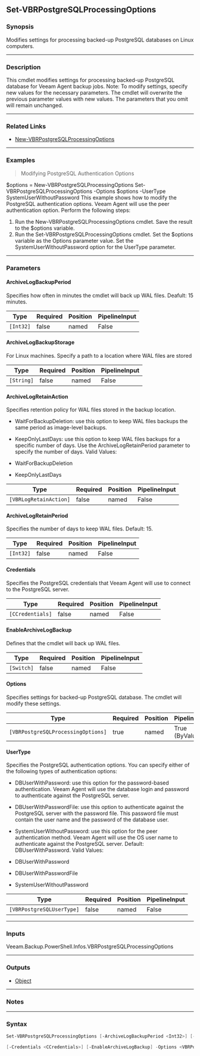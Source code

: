 Set-VBRPostgreSQLProcessingOptions
----------------------------------

### Synopsis
Modifies settings for processing backed-up PostgreSQL databases on Linux computers.

---

### Description

This cmdlet modifies settings for processing backed-up PostgreSQL database for Veeam Agent backup jobs.
Note: To modify settings, specify new values for the necessary parameters. The cmdlet will overwrite the previous parameter values with new values. The parameters that you omit will remain unchanged.

---

### Related Links
* [New-VBRPostgreSQLProcessingOptions](New-VBRPostgreSQLProcessingOptions)

---

### Examples
> Modifying PostgreSQL Authentication Options

$options = New-VBRPostgreSQLProcessingOptions
Set-VBRPostgreSQLProcessingOptions -Options $options -UserType SystemUserWithoutPassword
This example shows how to modify the PostgreSQL authentication options. Veeam Agent will use the peer authentication option.
Perform the following steps:
1. Run the New-VBRPostgreSQLProcessingOptions cmdlet. Save the result to the $options variable.
2. Run the Set-VBRPostgreSQLProcessingOptions cmdlet. Set the $options variable as the Options parameter value. Set the SystemUserWithoutPassword option for the UserType parameter.

---

### Parameters
#### **ArchiveLogBackupPeriod**
Specifies how often in minutes the cmdlet will back up WAL files.
Deafult: 15 minutes.

|Type     |Required|Position|PipelineInput|
|---------|--------|--------|-------------|
|`[Int32]`|false   |named   |False        |

#### **ArchiveLogBackupStorage**
For Linux machines.
Specify a path to a location where WAL files are stored

|Type      |Required|Position|PipelineInput|
|----------|--------|--------|-------------|
|`[String]`|false   |named   |False        |

#### **ArchiveLogRetainAction**
Specifies retention policy for WAL files stored in the backup location.
* WaitForBackupDeletion: use this option to keep WAL files backups the same period as image-level backups.
* KeepOnlyLastDays: use this option to keep WAL files backups for a specific number of days. Use the ArchiveLogRetainPeriod parameter to specify the number of days.
Valid Values:

* WaitForBackupDeletion
* KeepOnlyLastDays

|Type                  |Required|Position|PipelineInput|
|----------------------|--------|--------|-------------|
|`[VBRLogRetainAction]`|false   |named   |False        |

#### **ArchiveLogRetainPeriod**
Specifies the number of days to keep WAL files.
Default: 15.

|Type     |Required|Position|PipelineInput|
|---------|--------|--------|-------------|
|`[Int32]`|false   |named   |False        |

#### **Credentials**
Specifies the PostgreSQL credentials that Veeam Agent will use to connect to the PostgreSQL server.

|Type            |Required|Position|PipelineInput|
|----------------|--------|--------|-------------|
|`[CCredentials]`|false   |named   |False        |

#### **EnableArchiveLogBackup**
Defines that the cmdlet will back up WAL files.

|Type      |Required|Position|PipelineInput|
|----------|--------|--------|-------------|
|`[Switch]`|false   |named   |False        |

#### **Options**
Specifies settings for backed-up PostgreSQL database. The cmdlet will modify these settings.

|Type                              |Required|Position|PipelineInput |
|----------------------------------|--------|--------|--------------|
|`[VBRPostgreSQLProcessingOptions]`|true    |named   |True (ByValue)|

#### **UserType**
Specifies the PostgreSQL authentication options. You can specify either of the following types of authentication options:
* DBUserWithPassword: use this option for the password-based authentication. Veeam Agent will use the database login and password to authenticate against the PostgreSQL server.
* DBUserWithPasswordFile: use this option to authenticate against the PostgreSQL server with the password file. This password file must contain the user name and the password of the database user.
* SystemUserWithoutPassword: use this option for the peer authentication method. Veeam Agent will use the OS user name to authenticate against the PostgreSQL server.
Default: DBUserWithPassword.
Valid Values:

* DBUserWithPassword
* DBUserWithPasswordFile
* SystemUserWithoutPassword

|Type                     |Required|Position|PipelineInput|
|-------------------------|--------|--------|-------------|
|`[VBRPostgreSQLUserType]`|false   |named   |False        |

---

### Inputs
Veeam.Backup.PowerShell.Infos.VBRPostgreSQLProcessingOptions

---

### Outputs
* [Object](https://learn.microsoft.com/en-us/dotnet/api/System.Object)

---

### Notes

---

### Syntax
```PowerShell
Set-VBRPostgreSQLProcessingOptions [-ArchiveLogBackupPeriod <Int32>] [-ArchiveLogBackupStorage <String>] [-ArchiveLogRetainAction {WaitForBackupDeletion | KeepOnlyLastDays}] [-ArchiveLogRetainPeriod <Int32>] 
```
```PowerShell
[-Credentials <CCredentials>] [-EnableArchiveLogBackup] -Options <VBRPostgreSQLProcessingOptions> [-UserType {DBUserWithPassword | DBUserWithPasswordFile | SystemUserWithoutPassword}] [<CommonParameters>]
```
